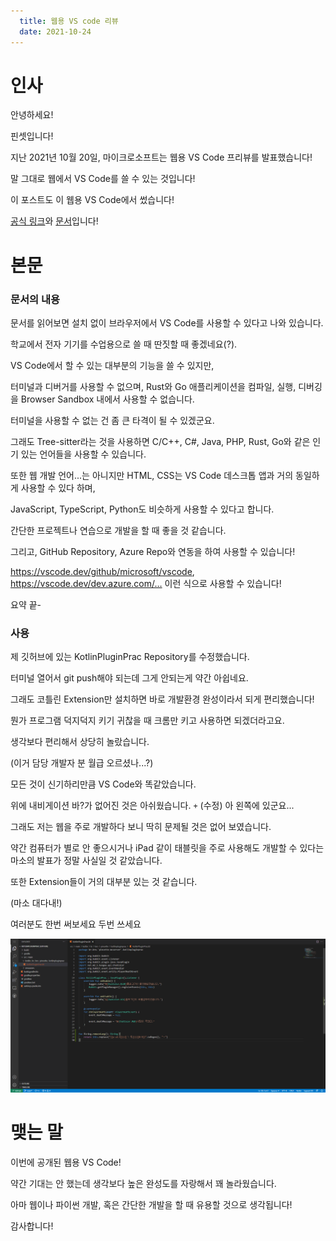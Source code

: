 ```yaml
---
  title: 웹용 VS code 리뷰
  date: 2021-10-24
---
```


# 인사

안녕하세요!

핀셋입니다!

지난 2021년 10월 20일, 마이크로소프트는 웹용 VS Code 프리뷰를 발표했습니다!

말 그대로 웹에서 VS Code를 쓸 수 있는 것입니다!

이 포스트도 이 웹용 VS Code에서 썼습니다!

[공식 링크](https://vscode.dev)와 [문서](https://code.visualstudio.com/blogs/2021/10/20/vscode-dev)입니다!

# 본문

### 문서의 내용

문서를 읽어보면 설치 없이 브라우저에서 VS Code를 사용할 수 있다고 나와 있습니다.

학교에서 전자 기기를 수업용으로 쓸 때 딴짓할 때 좋겠네요(?).

VS Code에서 할 수 있는 대부분의 기능을 쓸 수 있지만,

터미널과 디버거를 사용할 수 없으며, Rust와 Go 애플리케이션을 컴파일, 실행, 디버깅을 Browser Sandbox 내에서 사용할 수 없습니다.

터미널을 사용할 수 없는 건 좀 큰 타격이 될 수 있겠군요.

그래도 Tree-sitter라는 것을 사용하면 C/C++, C#, Java, PHP, Rust, Go와 같은 인기 있는 언어들을 사용할 수 있습니다.

또한 웹 개발 언어...는 아니지만 HTML, CSS는 VS Code 데스크톱 앱과 거의 동일하게 사용할 수 있다 하며,

JavaScript, TypeScript, Python도 비슷하게 사용할 수 있다고 합니다.

간단한 프로젝트나 연습으로 개발을 할 때 좋을 것 같습니다.

그리고, GitHub Repository, Azure Repo와 연동을 하여 사용할 수 있습니다!

https://vscode.dev/github/microsoft/vscode, https://vscode.dev/dev.azure.com/… 이런 식으로 사용할 수 있습니다!

요약 끝-

### 사용

제 깃허브에 있는 KotlinPluginPrac Repository를 수정했습니다.

터미널 열어서 git push해야 되는데 그게 안되는게 약간 아쉽네요.

그래도 코틀린 Extension만 설치하면 바로 개발환경 완성이라서 되게 편리했습니다!

뭔가 프로그램 덕지덕지 키기 귀찮을 때 크롬만 키고 사용하면 되겠더라고요.

생각보다 편리해서 상당히 놀랐습니다.

(이거 담당 개발자 분 월급 오르셨나...?)

모든 것이 신기하리만큼 VS Code와 똑같았습니다.

위에 내비게이션 바?가 없어진 것은 아쉬웠습니다.
`+` (수정) 아 왼쪽에 있군요...

그래도 저는 웹을 주로 개발하다 보니 딱히 문제될 것은 없어 보였습니다.

약간 컴퓨터가 별로 안 좋으시거나 iPad 같이 태블릿을 주로 사용해도 개발할 수 있다는 마소의 발표가 정말 사실일 것 같았습니다.

또한 Extension들이 거의 대부분 있는 것 같습니다.

(마소 대다내!)

여러분도 한번 써보세요 두번 쓰세요

![웹용 VS Code](/public/image/VSC-for-web/VSC-for-web.PNG)

# 맺는 말

이번에 공개된 웹용 VS Code!

약간 기대는 안 했는데 생각보다 높은 완성도를 자랑해서 꽤 놀라웠습니다.

아마 웹이나 파이썬 개발, 혹은 간단한 개발을 할 때 유용할 것으로 생각됩니다!

감사합니다!